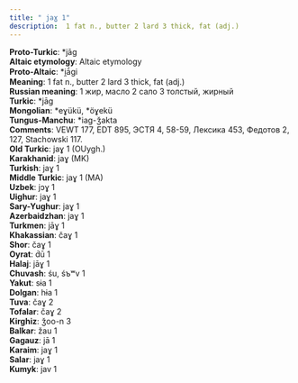 ```yaml
---
title: " jaɣ 1"
description:  1 fat n., butter 2 lard 3 thick, fat (adj.)
---
```


<strong>Proto-Turkic</strong>:  *jāg<br>
<strong>Altaic etymology</strong>:  Altaic etymology<br>
<strong> Proto-Altaic</strong>:  *i̯ā́gi<br>
<strong>Meaning</strong>:  1 fat n., butter 2 lard 3 thick, fat (adj.)<br>
<strong>Russian meaning</strong>:  1 жир, масло 2 сало 3 толстый, жирный<br>
<strong>Turkic</strong>:  *jāg<br>
<strong>Mongolian</strong>:  *eɣükü, *öɣekü<br>
<strong>Tungus-Manchu</strong>:  *iag-ǯakta<br>
<strong>Comments</strong>:  VEWT 177, EDT 895, ЭСТЯ 4, 58-59, Лексика 453, Федотов 2, 127, Stachowski 117.<br>
<strong>Old Turkic</strong>:  jaɣ 1 (OUygh.)<br>
<strong>Karakhanid</strong>:  jaɣ (MK)<br>
<strong>Turkish</strong>:  jaɣ 1<br>
<strong>Middle Turkic</strong>:  jaɣ 1 (MA)<br>
<strong>Uzbek</strong>:  jɔɣ 1<br>
<strong>Uighur</strong>:  jaɣ 1<br>
<strong>Sary-Yughur</strong>:  jaɣ 1<br>
<strong>Azerbaidzhan</strong>:  jaɣ 1<br>
<strong>Turkmen</strong>:  jāɣ 1<br>
<strong>Khakassian</strong>:  čaɣ 1<br>
<strong>Shor</strong>:  čaɣ 1<br>
<strong>Oyrat</strong>:  d́ū 1<br>
<strong>Halaj</strong>:  jāɣ 1<br>
<strong>Chuvash</strong>:  śu, śъʷv 1<br>
<strong>Yakut</strong>:  sɨa 1<br>
<strong>Dolgan</strong>:  hɨa 1<br>
<strong>Tuva</strong>:  čaɣ 2<br>
<strong>Tofalar</strong>:  čaɣ 2<br>
<strong>Kirghiz</strong>:  ǯoo-n 3<br>
<strong>Balkar</strong>:  žau 1<br>
<strong>Gagauz</strong>:  jā 1<br>
<strong>Karaim</strong>:  jaɣ 1<br>
<strong>Salar</strong>:  jaɣ 1<br>
<strong>Kumyk</strong>:  jav 1<br>



